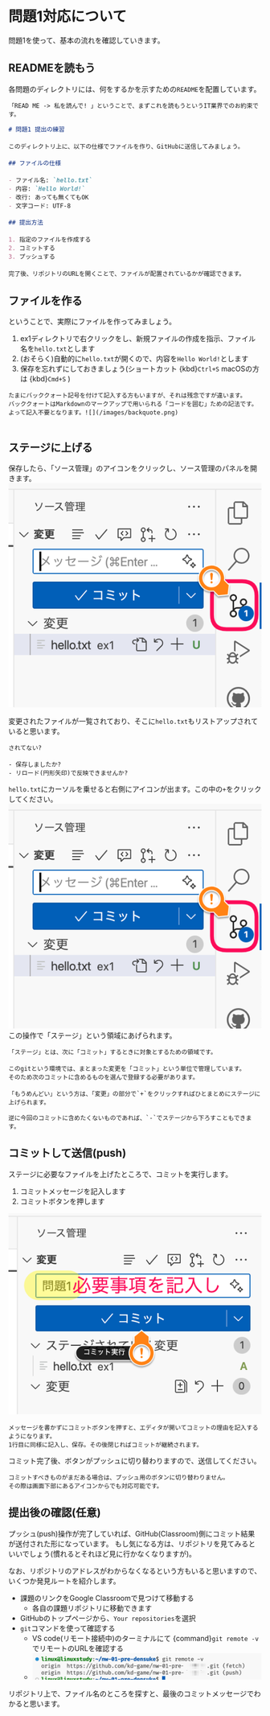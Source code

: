 # 問題1対応について

問題1を使って、基本の流れを確認していきます。

## READMEを読もう

各問題のディレクトリには、何をするかを示すための`README`を配置しています。

```{note}
「READ ME -> 私を読んで! 」ということで、まずこれを読もうというIT業界でのお約束です。
```

```markdown
# 問題1 提出の練習

このディレクトリ上に、以下の仕様でファイルを作り、GitHubに送信してみましょう。

## ファイルの仕様

- ファイル名: `hello.txt`
- 内容: `Hello World!`
- 改行: あっても無くてもOK
- 文字コード: UTF-8

## 提出方法

1. 指定のファイルを作成する
2. コミットする
3. プッシュする

完了後、リポジトリのURLを開くことで、ファイルが配置されているかが確認できます。
```

## ファイルを作る

ということで、実際にファイルを作ってみましょう。

1. ex1ディレクトリで右クリックをし、新規ファイルの作成を指示、ファイル名を`hello.txt`とします
2. (おそらく)自動的に`hello.txt`が開くので、内容を`Hello World!`とします
3. 保存を忘れずにしておきましょう(ショートカット {kbd}`Ctrl+S` macOSの方は {kbd}`Cmd+S` )

```{note}
たまにバッククォート記号を付けて記入する方もいますが、それは残念ですが違います。
バッククォートはMarkdownのマークアップで用いられる「コードを囲む」ための記法です。
よって記入不要となります。![](/images/backquote.png)


```

## ステージに上げる

保存したら、「ソース管理」のアイコンをクリックし、ソース管理のパネルを開きます。
![](images/git-icon.png)

変更されたファイルが一覧されており、そこに`hello.txt`もリストアップされていると思います。

```{note}
されてない?

- 保存しましたか?
- リロード(円形矢印)で反映できませんか?
```

`hello.txt`にカーソルを乗せると右側にアイコンが出ます。この中の`+`をクリックしてください。
![](images/git-icon.png)
この操作で「ステージ」という領域にあげられます。

```{note}
「ステージ」とは、次に「コミット」するときに対象とするための領域です。

このgitという環境では、まとまった変更を「コミット」という単位で管理しています。
そのため次のコミットに含めるものを選んで登録する必要があります。

「もうめんどい」という方は、「変更」の部分で`+`をクリックすればひとまとめにステージに上げられます。
```

```{note}
逆に今回のコミットに含めたくないものであれば、`-`でステージから下ろすこともできます。
```

## コミットして送信(push)

ステージに必要なファイルを上げたところで、コミットを実行します。

1. コミットメッセージを記入します
2. コミットボタンを押します

![](images/git-commit.png)

```{warning}
メッセージを書かずにコミットボタンを押すと、エディタが開いてコミットの理由を記入するようになります。
1行目に同様に記入し、保存。その後閉じればコミットが継続されます。
```

コミット完了後、ボタンがプッシュに切り替わりますので、送信してください。

```{note}
コミットすべきものがまだある場合は、プッシュ用のボタンに切り替わりません。
その際は画面下部にあるアイコンからでも対応可能です。
```

## 提出後の確認(任意)

プッシュ(push)操作が完了していれば、GitHub(Classroom)側にコミット結果が送付された形になっています。
もし気になる方は、リポジトリを見てみるといいでしょう(慣れるとそれほど見に行かなくなりますが)。

なお、リポジトリのアドレスがわからなくなるという方もいると思いますので、いくつか発見ルートを紹介します。

- 課題のリンクをGoogle Classroomで見つけて移動する
  - 各自の課題リポジトリに移動できます
- GitHubのトップページから、`Your repositories`を選択
- `git`コマンドを使って確認する
  - VS code(リモート接続中)のターミナルにて {command}`git remote -v` でリモートのURLを確認する
  - ![](images/git-remote.png)

リポジトリ上で、ファイル名のところを探すと、最後のコミットメッセージでわかると思います。
